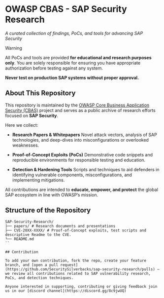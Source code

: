 # OWASP CBAS - SAP Security Research
_A curated collection of findings, PoCs, and tools for advancing SAP Security_

> [!Warning]
> All PoCs and tools are provided **for educational and research purposes only**.
> You are solely responsible for ensuring you have appropriate authorization before testing against any system.
>
> **Never test on production SAP systems without proper approval.**

## About This Repository

This repository is maintained by the [OWASP Core Business Application Security (CBAS)](https://owasp.org/www-project-core-business-application-security/) project and serves as a public archive of research efforts focused on **SAP Security**.

Here we collect:

- **Research Papers & Whitepapers**
Novel attack vectors, analysis of SAP technologies, and deep-dives into misconfigurations or overlooked weaknesses.

- **Proof-of-Concept Exploits (PoCs)**
Demonstrative code snippets and reproducible environments for responsible testing and education.

- **Detection & Hardening Tools**
Scripts and techniques to aid defenders in identifying vulnerable components, misconfigurations, and implementing mitigations.

All contributions are intended to **educate, empower, and protect** the global SAP ecosystem in line with OWASP’s mission.

## Structure of the Repository
```text
SAP-Security-Research/
├── papers/ # Research documents and presentations
├── CVE-20XX-XXXX/ # Proof-of-Concept exploits, test scripts and descriptive Readme to the CVE.
└── README.md
``

## Contribution

To add your own contribution, fork the repo, create your feature branch, and [open a pull request](https://github.com/SecuritySilverbacks/sap-security-research/pulls) — we review all contributions related to SAP vulnerability research, PoCs, and detection techniques.

Anyone interested in supporting, contributing or giving feedback join us in our [discord channel](https://discord.gg/8c9jwUQ)
